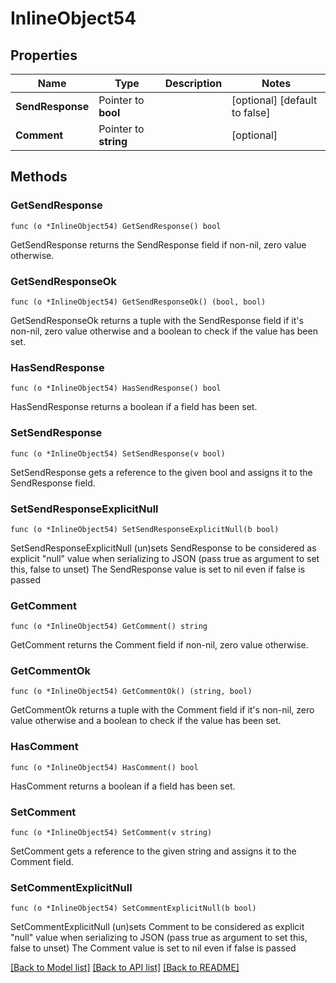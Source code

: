 # InlineObject54

## Properties

Name | Type | Description | Notes
------------ | ------------- | ------------- | -------------
**SendResponse** | Pointer to **bool** |  | [optional] [default to false]
**Comment** | Pointer to **string** |  | [optional] 

## Methods

### GetSendResponse

`func (o *InlineObject54) GetSendResponse() bool`

GetSendResponse returns the SendResponse field if non-nil, zero value otherwise.

### GetSendResponseOk

`func (o *InlineObject54) GetSendResponseOk() (bool, bool)`

GetSendResponseOk returns a tuple with the SendResponse field if it's non-nil, zero value otherwise
and a boolean to check if the value has been set.

### HasSendResponse

`func (o *InlineObject54) HasSendResponse() bool`

HasSendResponse returns a boolean if a field has been set.

### SetSendResponse

`func (o *InlineObject54) SetSendResponse(v bool)`

SetSendResponse gets a reference to the given bool and assigns it to the SendResponse field.

### SetSendResponseExplicitNull

`func (o *InlineObject54) SetSendResponseExplicitNull(b bool)`

SetSendResponseExplicitNull (un)sets SendResponse to be considered as explicit "null" value
when serializing to JSON (pass true as argument to set this, false to unset)
The SendResponse value is set to nil even if false is passed
### GetComment

`func (o *InlineObject54) GetComment() string`

GetComment returns the Comment field if non-nil, zero value otherwise.

### GetCommentOk

`func (o *InlineObject54) GetCommentOk() (string, bool)`

GetCommentOk returns a tuple with the Comment field if it's non-nil, zero value otherwise
and a boolean to check if the value has been set.

### HasComment

`func (o *InlineObject54) HasComment() bool`

HasComment returns a boolean if a field has been set.

### SetComment

`func (o *InlineObject54) SetComment(v string)`

SetComment gets a reference to the given string and assigns it to the Comment field.

### SetCommentExplicitNull

`func (o *InlineObject54) SetCommentExplicitNull(b bool)`

SetCommentExplicitNull (un)sets Comment to be considered as explicit "null" value
when serializing to JSON (pass true as argument to set this, false to unset)
The Comment value is set to nil even if false is passed

[[Back to Model list]](../README.md#documentation-for-models) [[Back to API list]](../README.md#documentation-for-api-endpoints) [[Back to README]](../README.md)


